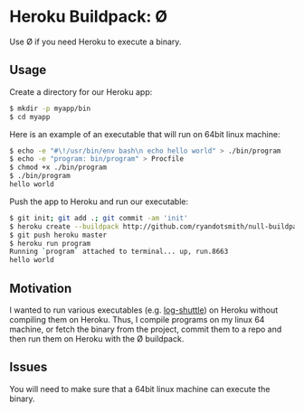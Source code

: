 # Heroku Buildpack: Ø

Use Ø if you need Heroku to execute a binary.

## Usage

Create a directory for our Heroku app:

```bash
$ mkdir -p myapp/bin
$ cd myapp
```

Here is an example of an executable that will run on 64bit linux machine:

```bash
$ echo -e "#\!/usr/bin/env bash\n echo hello world" > ./bin/program
$ echo -e "program: bin/program" > Procfile
$ chmod +x ./bin/program
$ ./bin/program
hello world
```

Push the app to Heroku and run our executable:

```bash
$ git init; git add .; git commit -am 'init'
$ heroku create --buildpack http://github.com/ryandotsmith/null-buildpack.git
$ git push heroku master
$ heroku run program
Running `program` attached to terminal... up, run.8663
hello world
```

## Motivation

I wanted to run various executables (e.g. [log-shuttle](https://github.com/ryandotsmith/log-shuttle)) on Heroku without compiling them on Heroku. Thus, I compile programs on my linux 64 machine, or fetch the binary from the project, commit them to a repo and then run them on Heroku with the Ø buildpack.

## Issues

You will need to make sure that a 64bit linux machine can execute the binary.
